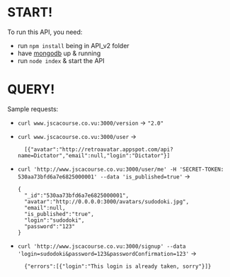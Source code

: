 # START!
To run this API, you need: 
+ run `npm install` being in API_v2 folder
+ have [mongodb](http://www.mongodb.org/downloads) up & running
+ run `node index` & start the API

# QUERY!
Sample requests: 
+ `curl www.jscacourse.co.vu:3000/version` -> `"2.0"`
+ `curl www.jscacourse.co.vu:3000/user` -> 

    ```
      [{"avatar":"http://retroavatar.appspot.com/api?name=Dictator","email":null,"login":"Dictator"}]
    ```

+ `curl 'http://www.jscacourse.co.vu:3000/user/me' -H 'SECRET-TOKEN: 530aa73bfd6a7e6825000001' --data 'is_published=true'` ->

    ```
    {
      "_id":"530aa73bfd6a7e6825000001",
      "avatar":"http://0.0.0.0:3000/avatars/sudodoki.jpg",
      "email":null,
      "is_published":"true",
      "login":"sudodoki",
      "password":"123"
    }
    ```

+ `curl 'http://www.jscacourse.co.vu:3000/signup' --data 'login=sudodoki&password=123&passwordConfirmation=123'` -> 
    ```
      {"errors":[{"login":"This login is already taken, sorry"}]}
    ```